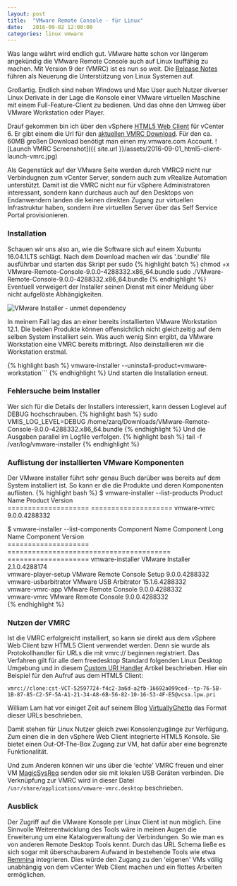 ```yaml
---
layout: post
title:  "VMware Remote Console - für Linux"
date:   2016-09-02 12:00:00
categories: linux vmware
---
```


Was lange währt wird endlich gut. VMware hatte schon vor längerem angekündig die VMware Remote Console auch auf Linux lauffähig zu machen. Mit Version 9 der (VMRC) ist es nun so weit. Die [Release Notes] führen als Neuerung die Unterstützung von Linux Systemen auf.

Großartig. Endlich sind neben Windows und Mac User auch Nutzer diverser Linux Derivate in der Lage die Konsole einer VMware virtuellen Maschine mit einem Full-Feature-Client zu bedienen. Und das ohne den Umweg über VMware Workstation oder Player.

Drauf gekommen bin ich über den vSphere [HTML5 Web Client] für vCenter 6.
Er gibt einem die Url für den [aktuellen VMRC Download]. Für den ca. 60MB großen Download benötigt man einen my.vmware.com Account.
![Launch VMRC Screenshot]({{ site.url }}/assets/2016-09-01_html5-client-launch-vmrc.jpg)

Als Gegenstück auf der VMware Seite werden durch VMRC9 nicht nur Verbindugnen zum vCenter Server, sondern auch
zum vRealize Automation unterstützt. Damit ist die VMRC nicht nur für vSphere Administratoren interessant,
sondern kann durchaus auch auf den Desktops von Endanwendern landen die keinen direkten Zugang zur virtuellen Infrastruktur haben, sondern ihre virtuellen Server über das Self Service Portal provisionieren.


### Installation
Schauen wir uns also an, wie die Software sich auf einem Xubuntu 16.04.1LTS schlägt.
Nach dem Download machen wir das '.bundle' file ausführbar und starten das Skript per sudo
{% highlight batch %}
chmod +x VMware-Remote-Console-9.0.0-4288332.x86_64.bundle
sudo ./VMware-Remote-Console-9.0.0-4288332.x86_64.bundle
{% endhighlight %}
Eventuell verweigert der Installer seinen Dienst mit einer Meldung über nicht aufgelöste Abhängigkeiten.

![VMware Installer - unmet dependency]({{site.url}}/assets/2016-09-02_vmrc-installer-failed-dependency.png)

In meinem Fall lag das an einer bereits installierten VMware Workstation 12.1. Die beiden Produkte können offensichtlich nicht gleichzeitig auf dem selben System installiert sein. Was auch wenig Sinn ergibt, da VMware Workstation eine VMRC bereits mitbringt.
Also deinstallieren wir die Workstation erstmal.

{% highlight bash %}
vmware-installer  --uninstall-product=vmware-workstation```
{% endhighlight %}
Und starten die Installation erneut.


### Fehlersuche beim Installer
Wer sich für die Details der Installers interessiert, kann dessen Loglevel auf DEBUG hochschrauben.
{% highlight bash %}
sudo VMIS_LOG_LEVEL=DEBUG /home/zarq/Downloads/VMware-Remote-Console-9.0.0-4288332.x86_64.bundle
{% endhighlight %}
Und die Ausgaben parallel im Logfile verfolgen.
{% highlight bash %}
tail -f /var/log/vmware-installer
{% endhighlight %}

### Auflistung der installierten VMware Komponenten
Der VMware installer führt sehr genau Buch darüber was bereits auf dem System installiert ist.
So kann er die die Produkte und deren Komponenten auflisten.
{% highlight bash %}
$ vmware-installer --list-products
Product Name         Product Version     
==================== ====================
vmware-vmrc          9.0.0.4288332       

$ vmware-installer --list-components
Component Name       Component Long Name                      Component Version   
==================== ======================================== ====================
vmware-installer     VMware Installer                         2.1.0.4288174       
vmware-player-setup  VMware Remote Console Setup              9.0.0.4288332       
vmware-usbarbitrator VMware USB Arbitrator                    15.1.6.4288332      
vmware-vmrc-app      VMware Remote Console                    9.0.0.4288332       
vmware-vmrc          VMware Remote Console                    9.0.0.4288332       
{% endhighlight %}

### Nutzen der VMRC
Ist die VMRC erfolgreicht installiert, so kann sie direkt aus dem vSphere Web Client bzw HTML5 Client verwendet werden.
Denn sie wurde als Protokollhandler für URLs die mit vmrc:// beginnen registriert. Das Verfahren gilt für alle dem freedesktop Standard folgenden Linux Desktop Umgebung und in diesem [Custom URI Handler] Artikel beschrieben.
Hier ein Beispiel für den Aufruf aus dem HTML5 Client:


```vmrc://clone:cst-VCT-52597724-f4c2-3a6d-a2fb-16692a099ced--tp-76-5B-1B-87-85-C2-5F-5A-A1-21-34-A8-6B-56-82-10-16-53-4F-E5@vcsa.lpw.pri```

William Lam hat vor einiget Zeit auf seinem Blog [VirtuallyGhetto] das Format dieser URLs beschrieben.

Damit stehen für Linux Nutzer gleich zwei Konsolenzugänge zur Verfügung. Zum einen die in den vSphere Web Client integrierte HTML5 Konsole. Sie bietet einen Out-Of-The-Box Zugang zur VM, hat dafür aber eine begrenzte Funktionalität.

Und zum Anderen können wir uns über die 'echte' VMRC freuen und einer VM [MagicSysReq] senden oder sie mit lokalen USB Geräten verbinden.
Die Verknüpfung zur VMRC wird in dieser Datei ```/usr/share/applications/vmware-vmrc.desktop``` beschrieben.

### Ausblick
Der Zugriff auf die VMware Konsole per Linux Client ist nun möglich. Eine Sinnvolle Weiterentwicklung des Tools wäre in meinen Augen die Erweiterung um eine Katalogverwaltung  der Verbindungen. So wie man es von anderen Remote Desktop Tools kennt. Durch das URL Schema ließe es sich sogar mit überschaubarem Aufwand in bestehende Tools wie etwa [Remmina] integrieren.
Dies würde den Zugang zu den 'eigenen' VMs völlig unabhängig von dem vCenter Web Client machen und ein flottes Arbeiten ermöglichen.

[HTML5 Web Client]: https://labs.vmware.com/flings/vsphere-html5-web-client
[aktuellen VMRC Download]: https://www.vmware.com/go/download-vmrc
[Release Notes]: http://pubs.vmware.com/Release_Notes/en/vmrc/90/vmrc-90-release-notes.html
[MagicSysReq]: https://www.kernel.org/doc/Documentation/sysrq.txt
[VirtuallyGhetto]: http://www.virtuallyghetto.com/2014/10/standalone-vmrc-vm-remote-console-re-introduced-in-vsphere-5-5-update-2b.html
[Custom URI handler]: http://edoceo.com/howto/xfce-custom-uri-handler
[Remmina]: http://www.remmina.org
